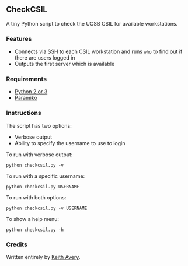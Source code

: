 CheckCSIL
---------

A tiny Python script to check the UCSB CSIL for available workstations.

### Features

- Connects via SSH to each CSIL workstation and runs `who` to find out if there are users logged in
- Outputs the first server which is available

### Requirements

- [Python 2 or 3](http://www.python.org)
- [Paramiko](https://github.com/paramiko/paramiko)

### Instructions

The script has two options:

- Verbose output
- Ability to specify the username to use to login

To run with verbose output:
```
python checkcsil.py -v
```

To run with a specific username:
```
python checkcsil.py USERNAME
```

To run with both options:
```
python checkcsil.py -v USERNAME
```

To show a help menu:
```
python checkcsil.py -h
```
### Credits

Written entirely by [Keith Avery](https://kpavery.github.io).